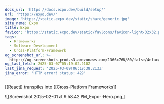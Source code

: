 ```yaml
---
docs_url: 'https://docs.expo.dev/build/setup/'
url: 'https://expo.dev/'
image: 'https://static.expo.dev/static/share/generic.jpg'
site_name: Expo
title: Expo
favicon: 'https://static.expo.dev/static/favicons/favicon-light-32x32.png'
tags:
  - Frameworks
  - Software-Development
  - Cross-Platform-Framework
og_screenshot_url: >-
  https://og-screenshots-prod.s3.amazonaws.com/1366x768/80/false/4efac47eec47d1dafe1f0061f66d9e05a4d48f06f02cf8199033fc4668969663.jpeg
og_last_fetch: 2025-03-07T05:19:02.910Z
last_jina_request: '2025-03-09T06:19:38.213Z'
jina_error: 'HTTP error! status: 429'
---
```

[[React]] transpiles into [[Cross-Platform Frameworks]]

![[Screenshot 2025-02-01 at 9.58.42 PM_Expo--Hero.png]]

